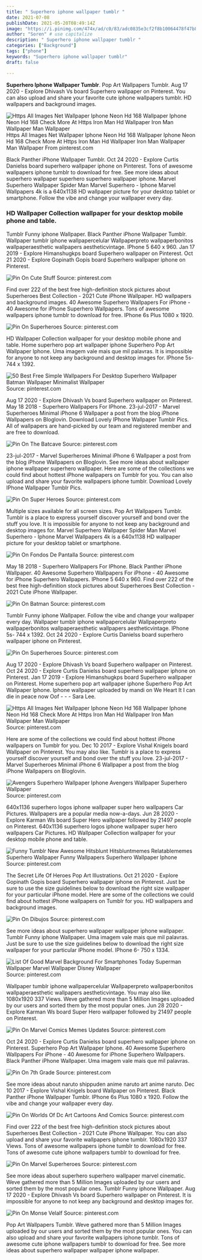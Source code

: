 ```yaml
---
title: " Superhero iphone wallpaper tumblr "
date: 2021-07-08
publishDate: 2021-05-20T08:49:14Z
image: "https://i.pinimg.com/474x/ad/c0/83/adc0835e3cf2f8b10064478f47b8918f.jpg"
author: "Soren" # use capitalize
description: " Superhero iphone wallpaper tumblr "
categories: ["Background"]
tags: ["phone"]
keywords: "Superhero iphone wallpaper tumblr"
draft: false

---
```



**Superhero Iphone Wallpaper Tumblr**. Pop Art Wallpapers Tumblr. Aug 17 2020 - Explore Dhivash Vs board Superhero wallpaper on Pinterest. You can also upload and share your favorite cute iphone wallpapers tumblr. HD wallpapers and background images.

![Https All Images Net Wallpaper Iphone Neon Hd 168 Wallpaper Iphone Neon Hd 168 Check More At Https Iron Man Hd Wallpaper Iron Man Wallpaper Man Wallpaper](https://i.pinimg.com/originals/bf/30/09/bf300912d8abf842e1a7c094e803bdc5.jpg "Https All Images Net Wallpaper Iphone Neon Hd 168 Wallpaper Iphone Neon Hd 168 Check More At Https Iron Man Hd Wallpaper Iron Man Wallpaper Man Wallpaper")
Https All Images Net Wallpaper Iphone Neon Hd 168 Wallpaper Iphone Neon Hd 168 Check More At Https Iron Man Hd Wallpaper Iron Man Wallpaper Man Wallpaper From pinterest.com


Black Panther iPhone Wallpaper Tumblr. Oct 24 2020 - Explore Curtis Danielss board superhero wallpaper iphone on Pinterest. Tons of awesome wallpapers iphone tumblr to download for free. See more ideas about superhero wallpaper superhero superhero wallpaper iphone. Marvel Superhero Wallpaper Spider Man Marvel Superhero - Iphone Marvel Wallpapers 4k is a 640x1138 HD wallpaper picture for your desktop tablet or smartphone. Follow the vibe and change your wallpaper every day.

### HD Wallpaper Collection wallpaper for your desktop mobile phone and table.

Tumblr Funny iphone Wallpaper. Black Panther iPhone Wallpaper Tumblr. Wallpaper tumblr iphone wallpapercelular Wallpaperpreto wallpaperbonitos wallpaperaesthetic wallpapers aestheticvintage. IPhone 5 640 x 960. Jan 17 2019 - Explore Himanshugkps board Superhero wallpaper on Pinterest. Oct 21 2020 - Explore Gopinath Gopis board Superhero wallpaper iphone on Pinterest.


![Pin On Cute Stuff](https://i.pinimg.com/474x/29/9c/10/299c10a6e7f1b8ece0353e8b1ae2e6e8.jpg "Pin On Cute Stuff")
Source: pinterest.com

Find over 222 of the best free high-definition stock pictures about Superheroes Best Collection - 2021 Cute iPhone Wallpaper. HD wallpapers and background images. 40 Awesome Superhero Wallpapers For iPhone - 40 Awesome for iPhone Superhero Wallpapers. Tons of awesome wallpapers iphone tumblr to download for free. IPhone 6s Plus 1080 x 1920.

![Pin On Superheroes](https://i.pinimg.com/originals/57/c5/ef/57c5ef52e630b53c74898088265eeaa4.png "Pin On Superheroes")
Source: pinterest.com

HD Wallpaper Collection wallpaper for your desktop mobile phone and table. Home superhero pop art wallpaper iphone Superhero Pop Art Wallpaper Iphone. Uma imagem vale mais que mil palavras. It is impossible for anyone to not keep any background and desktop images for. IPhone 5s- 744 x 1392.

![50 Best Free Simple Wallpapers For Desktop Superhero Wallpaper Batman Wallpaper Minimalist Wallpaper](https://i.pinimg.com/originals/c4/8f/33/c48f339223cc30ce19f9d08f011cc62c.jpg "50 Best Free Simple Wallpapers For Desktop Superhero Wallpaper Batman Wallpaper Minimalist Wallpaper")
Source: pinterest.com

Aug 17 2020 - Explore Dhivash Vs board Superhero wallpaper on Pinterest. May 18 2018 - Superhero Wallpapers For IPhone. 23-jul-2017 - Marvel Superheroes Minimal iPhone 6 Wallpaper a post from the blog iPhone Wallpapers on Bloglovin. Download Lovely IPhone Wallpaper Tumblr Pics. All of wallpapers are hand-picked by our team and registered member and are free to download.

![Pin On The Batcave](https://i.pinimg.com/originals/29/d5/24/29d524a2258c4af185518cb1e45c2eaa.jpg "Pin On The Batcave")
Source: pinterest.com

23-jul-2017 - Marvel Superheroes Minimal iPhone 6 Wallpaper a post from the blog iPhone Wallpapers on Bloglovin. See more ideas about wallpaper iphone wallpaper superhero wallpaper. Here are some of the collections we could find about hottest iPhone wallpapers on Tumblr for you. You can also upload and share your favorite wallpapers iphone tumblr. Download Lovely IPhone Wallpaper Tumblr Pics.

![Pin On Super Heroes](https://i.pinimg.com/originals/26/fe/b9/26feb991084102150dd75d0f45f08a45.jpg "Pin On Super Heroes")
Source: pinterest.com

Multiple sizes available for all screen sizes. Pop Art Wallpapers Tumblr. Tumblr is a place to express yourself discover yourself and bond over the stuff you love. It is impossible for anyone to not keep any background and desktop images for. Marvel Superhero Wallpaper Spider Man Marvel Superhero - Iphone Marvel Wallpapers 4k is a 640x1138 HD wallpaper picture for your desktop tablet or smartphone.

![Pin On Fondos De Pantalla](https://i.pinimg.com/originals/24/ca/55/24ca55e41e881f4fdaeb4113374598a8.jpg "Pin On Fondos De Pantalla")
Source: pinterest.com

May 18 2018 - Superhero Wallpapers For IPhone. Black Panther iPhone Wallpaper. 40 Awesome Superhero Wallpapers For iPhone - 40 Awesome for iPhone Superhero Wallpapers. IPhone 5 640 x 960. Find over 222 of the best free high-definition stock pictures about Superheroes Best Collection - 2021 Cute iPhone Wallpaper.

![Pin On Batman](https://i.pinimg.com/originals/48/7d/c7/487dc7247baa072b4a3c9d4511b90f41.jpg "Pin On Batman")
Source: pinterest.com

Tumblr Funny iphone Wallpaper. Follow the vibe and change your wallpaper every day. Wallpaper tumblr iphone wallpapercelular Wallpaperpreto wallpaperbonitos wallpaperaesthetic wallpapers aestheticvintage. IPhone 5s- 744 x 1392. Oct 24 2020 - Explore Curtis Danielss board superhero wallpaper iphone on Pinterest.

![Pin On Superheroes](https://i.pinimg.com/originals/f0/af/0d/f0af0d0fbb543236b7af0a2de08d25cb.jpg "Pin On Superheroes")
Source: pinterest.com

Aug 17 2020 - Explore Dhivash Vs board Superhero wallpaper on Pinterest. Oct 24 2020 - Explore Curtis Danielss board superhero wallpaper iphone on Pinterest. Jan 17 2019 - Explore Himanshugkps board Superhero wallpaper on Pinterest. Home superhero pop art wallpaper iphone Superhero Pop Art Wallpaper Iphone. Iphone wallpaper uploaded by mandi on We Heart It I can die in peace now Oof - - - Sara Lee.

![Https All Images Net Wallpaper Iphone Neon Hd 168 Wallpaper Iphone Neon Hd 168 Check More At Https Iron Man Hd Wallpaper Iron Man Wallpaper Man Wallpaper](https://i.pinimg.com/originals/bf/30/09/bf300912d8abf842e1a7c094e803bdc5.jpg "Https All Images Net Wallpaper Iphone Neon Hd 168 Wallpaper Iphone Neon Hd 168 Check More At Https Iron Man Hd Wallpaper Iron Man Wallpaper Man Wallpaper")
Source: pinterest.com

Here are some of the collections we could find about hottest iPhone wallpapers on Tumblr for you. Dec 10 2017 - Explore Vishal Knigels board Wallpaper on Pinterest. You may also like. Tumblr is a place to express yourself discover yourself and bond over the stuff you love. 23-jul-2017 - Marvel Superheroes Minimal iPhone 6 Wallpaper a post from the blog iPhone Wallpapers on Bloglovin.

![Avengers Superhero Wallpaper Iphone Avengers Wallpaper Superhero Wallpaper](https://i.pinimg.com/originals/5d/9a/d2/5d9ad22fad6ff41f6ae30236a7117b8d.jpg "Avengers Superhero Wallpaper Iphone Avengers Wallpaper Superhero Wallpaper")
Source: pinterest.com

640x1136 superhero logos iphone wallpaper super hero wallpapers Car Pictures. Wallpapers are a popular media now-a-days. Jun 28 2020 - Explore Karman Ws board Super Hero wallpaper followed by 21497 people on Pinterest. 640x1136 superhero logos iphone wallpaper super hero wallpapers Car Pictures. HD Wallpaper Collection wallpaper for your desktop mobile phone and table.

![Funny Tumblr New Awesome Hitsblunt Hitsbluntmemes Relatablememes Superhero Wallpaper Funny Wallpapers Superhero Wallpaper Iphone](https://i.pinimg.com/736x/22/78/c7/2278c7ccfe36391073c3cc679ce10a69.jpg "Funny Tumblr New Awesome Hitsblunt Hitsbluntmemes Relatablememes Superhero Wallpaper Funny Wallpapers Superhero Wallpaper Iphone")
Source: pinterest.com

The Secret Life Of Heroes Pop Art Illustrations. Oct 21 2020 - Explore Gopinath Gopis board Superhero wallpaper iphone on Pinterest. Just be sure to use the size guidelines below to download the right size wallpaper for your particular iPhone model. Here are some of the collections we could find about hottest iPhone wallpapers on Tumblr for you. HD wallpapers and background images.

![Pin On Dibujos](https://i.pinimg.com/originals/d9/b4/e6/d9b4e658ea4b4280d9cf280035badde1.jpg "Pin On Dibujos")
Source: pinterest.com

See more ideas about superhero wallpaper wallpaper iphone wallpaper. Tumblr Funny iphone Wallpaper. Uma imagem vale mais que mil palavras. Just be sure to use the size guidelines below to download the right size wallpaper for your particular iPhone model. IPhone 6- 750 x 1334.

![List Of Good Marvel Background For Smartphones Today Superman Wallpaper Marvel Wallpaper Disney Wallpaper](https://i.pinimg.com/originals/61/fd/05/61fd05bc5cb26774ac5568695bd87072.jpg "List Of Good Marvel Background For Smartphones Today Superman Wallpaper Marvel Wallpaper Disney Wallpaper")
Source: pinterest.com

Wallpaper tumblr iphone wallpapercelular Wallpaperpreto wallpaperbonitos wallpaperaesthetic wallpapers aestheticvintage. You may also like. 1080x1920 337 Views. Weve gathered more than 5 Million Images uploaded by our users and sorted them by the most popular ones. Jun 28 2020 - Explore Karman Ws board Super Hero wallpaper followed by 21497 people on Pinterest.

![Pin On Marvel Comics Memes Updates](https://i.pinimg.com/originals/67/32/69/6732696b5818d7c8978577b1133cfc49.jpg "Pin On Marvel Comics Memes Updates")
Source: pinterest.com

Oct 24 2020 - Explore Curtis Danielss board superhero wallpaper iphone on Pinterest. Superhero Pop Art Wallpaper Iphone. 40 Awesome Superhero Wallpapers For iPhone - 40 Awesome for iPhone Superhero Wallpapers. Black Panther iPhone Wallpaper. Uma imagem vale mais que mil palavras.

![Pin On 7th Grade](https://i.pinimg.com/originals/66/b8/10/66b810e50f41f411e12e9938e99c65f5.jpg "Pin On 7th Grade")
Source: pinterest.com

See more ideas about naruto shippuden anime naruto art anime naruto. Dec 10 2017 - Explore Vishal Knigels board Wallpaper on Pinterest. Black Panther iPhone Wallpaper Tumblr. IPhone 6s Plus 1080 x 1920. Follow the vibe and change your wallpaper every day.

![Pin On Worlds Of Dc Art Cartoons And Comics](https://i.pinimg.com/736x/35/bb/66/35bb6605bbeb1d69c1ef6927ac9f5e99.jpg "Pin On Worlds Of Dc Art Cartoons And Comics")
Source: pinterest.com

Find over 222 of the best free high-definition stock pictures about Superheroes Best Collection - 2021 Cute iPhone Wallpaper. You can also upload and share your favorite wallpapers iphone tumblr. 1080x1920 337 Views. Tons of awesome wallpapers iphone tumblr to download for free. Tons of awesome cute iphone wallpapers tumblr to download for free.

![Pin On Marvel Superheroes](https://i.pinimg.com/736x/0b/3b/5d/0b3b5d3f97817488d041aaee3e3f3da3.jpg "Pin On Marvel Superheroes")
Source: pinterest.com

See more ideas about superhero superhero wallpaper marvel cinematic. Weve gathered more than 5 Million Images uploaded by our users and sorted them by the most popular ones. Tumblr Funny iphone Wallpaper. Aug 17 2020 - Explore Dhivash Vs board Superhero wallpaper on Pinterest. It is impossible for anyone to not keep any background and desktop images for.

![Pin On Monse Velalf](https://i.pinimg.com/474x/ad/c0/83/adc0835e3cf2f8b10064478f47b8918f.jpg "Pin On Monse Velalf")
Source: pinterest.com

Pop Art Wallpapers Tumblr. Weve gathered more than 5 Million Images uploaded by our users and sorted them by the most popular ones. You can also upload and share your favorite wallpapers iphone tumblr. Tons of awesome cute iphone wallpapers tumblr to download for free. See more ideas about superhero wallpaper wallpaper iphone wallpaper.

